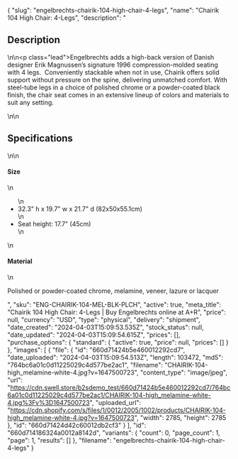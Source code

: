 {
  "slug": "engelbrechts-chairik-104-high-chair-4-legs",
  "name": "Chairik 104 High Chair: 4-Legs",
  "description": "<h2>Description</h2>\n<!-- split -->\n<p class=\"lead\">Engelbrechts adds a high-back version of Danish designer Erik Magnussen’s signature 1996 compression-molded seating with 4 legs.  Conveniently stackable when not in use, Chairik offers solid support without pressure on the spine, delivering unmatched comfort. With steel-tube legs in a choice of polished chrome or a powder-coated black finish, the chair seat comes in an extensive lineup of colors and materials to suit any setting.  </p>\n<!-- split -->\n<h2>Specifications</h2>\n<!-- split -->\n<h4>Size</h4>\n<ul>\n<li>32.3\" h x 19.7\" w x 21.7\" d (82x50x55.1cm)</li>\n<li>Seat height: 17.7\" (45cm)</li>\n</ul>\n<h4>Material</h4>\n<p>Polished or powder-coated chrome, melamine, veneer, lazure or lacquer</p>",
  "sku": "ENG-CHAIRIK-104-MEL-BLK-PLCH",
  "active": true,
  "meta_title": "Chairik 104 High Chair: 4-Legs | Buy Engelbrechts online at A+R",
  "price": null,
  "currency": "USD",
  "type": "physical",
  "delivery": "shipment",
  "date_created": "2024-04-03T15:09:53.535Z",
  "stock_status": null,
  "date_updated": "2024-04-03T15:09:54.615Z",
  "prices": [],
  "purchase_options": {
    "standard": {
      "active": true,
      "price": null,
      "prices": []
    }
  },
  "images": [
    {
      "file": {
        "id": "660d71424b5e460012292cd7",
        "date_uploaded": "2024-04-03T15:09:54.513Z",
        "length": 103472,
        "md5": "764bc6a01c0d11225029c4d577be2ac1",
        "filename": "CHAIRIK-104-high_melamine-white-4.jpg?v=1647500723",
        "content_type": "image/jpeg",
        "url": "https://cdn.swell.store/b2sdemo_test/660d71424b5e460012292cd7/764bc6a01c0d11225029c4d577be2ac1/CHAIRIK-104-high_melamine-white-4.jpg%3Fv%3D1647500723",
        "uploaded_url": "https://cdn.shopify.com/s/files/1/0012/2005/1002/products/CHAIRIK-104-high_melamine-white-4.jpg?v=1647500723",
        "width": 2785,
        "height": 2785
      },
      "id": "660d71424d42c60012db2cf3"
    }
  ],
  "id": "660d714186324a0012a8142d",
  "variants": {
    "count": 0,
    "page_count": 1,
    "page": 1,
    "results": []
  },
  "filename": "engelbrechts-chairik-104-high-chair-4-legs"
}